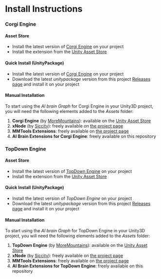 # Install Instructions

### Corgi Engine

#### Asset Store

* Install the latest version of [Corgi Engine](https://assetstore.unity.com/packages/templates/systems/corgi-engine-2d-2-5d-platformer-26617?aid=1011lHJn) on your project
* Install the extension from the [Unity Asset Store](https://assetstore.unity.com/packages/tools/ai/ai-brain-extensions-for-corgi-engine-158372?aid=1011lHJn)

#### Quick Install \(UnityPackage\)

* Install the latest version of [Corgi Engine](https://assetstore.unity.com/packages/templates/systems/corgi-engine-2d-2-5d-platformer-26617?aid=1011lHJn) on your project
* Download the latest _unitypackage_ version from this project [Releases page](https://github.com/thebitcave/ai-brain-graph-for-corgi/releases) and install it on your project

#### Manual Installation

To start using the _AI brain Graph_ for Corgi Engine in your Unity3D project, you will need the following elements added to the _Assets_ folder:

1. **Corgi Engine** \(by [MoreMountains](https://moremountains.com/)\): available on the [Unity Asset Store](https://assetstore.unity.com/packages/templates/systems/corgi-engine-2d-2-5d-platformer-26617?aid=1011lHJn)
2. **xNode** \(by [Siccity](https://github.com/Siccity)\): freely available on [the project page](https://github.com/Siccity/xNode/wiki/Nodes)
3. **MMTools Extensions**: freely available on [the project page](https://github.com/thebitcave/mmtools-extensions)
4. **AI Brain Extensions for Corgi Engine**: freely available on this repository

### TopDown Engine

#### Asset Store

* Install the latest version of [TopDown Engine](https://assetstore.unity.com/packages/templates/systems/topdown-engine-89636?aid=1011lHJn) on your project
* Install the extension from the [Unity Asset Store](https://assetstore.unity.com/packages/tools/ai/ai-brain-extensions-for-topdown-engine-158632?aid=1011lHJn)

#### Quick Install \(UnityPackage\)

* Install the latest version of _TopDown Engine_ on your project
* Download the latest _unitypackage_ version from this project [Releases page](https://github.com/thebitcave/ai-brain-extensions-for-topdown-engine/releases) and install it on your project

#### Manual Installation

To start using the _AI brain Graph_ for TopDown Engine in your Unity3D project, you will need the following elements added to the _Assets_ folder:

1. **TopDown Engine** \(by [MoreMountains](https://moremountains.com/)\): available on the [Unity Asset Store](https://assetstore.unity.com/packages/templates/systems/topdown-engine-89636?aid=1011lHJn)
2. **xNode** \(by [Siccity](https://github.com/Siccity)\): freely available on [the project page](https://github.com/Siccity/xNode/wiki/Nodes)
3. **MMTools Extensions**: freely available on [the project page](https://github.com/thebitcave/mmtools-extensions)
4. **AI Brain Extensions for TopDown Engine**: freely available on this repository

